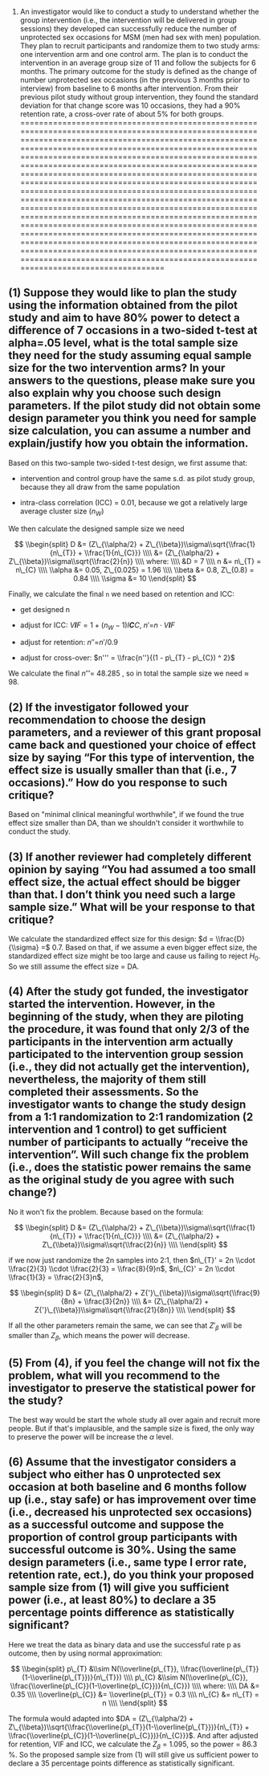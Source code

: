 1. An investigator would like to conduct a study to understand whether the group intervention (i.e., the intervention will be delivered in group sessions) they developed can successfully reduce the number of unprotected sex occasions for MSM (men had sex with men) population. They plan to recruit participants and randomize them to two study arms: one intervention arm and one control arm. The plan is to conduct the intervention in an average group size of 11 and follow the subjects for 6 months. The primary outcome for the study is defined as the change of number unprotected sex occasions (in the previous 3 months prior to interview) from baseline to 6 months after intervention. From their previous pilot study without group intervention, they found the standard deviation for that change score was 10 occasions, they had a 90% retention rate, a cross-over rate of about 5% for both groups.
==================================================================================================================================================================================================================================================================================================================================================================================================================================================================================================================================================================================================================================================================================================================================================================================================================================================================================================================================

(1) Suppose they would like to plan the study using the information obtained from the pilot study and aim to have 80% power to detect a difference of 7 occasions in a two-sided t-test at alpha=.05 level, what is the total sample size they need for the study assuming equal sample size for the two intervention arms? In your answers to the questions, please make sure you also explain why you choose such design parameters. If the pilot study did not obtain some design parameter you think you need for sample size calculation, you can assume a number and explain/justify how you obtain the information.
--------------------------------------------------------------------------------------------------------------------------------------------------------------------------------------------------------------------------------------------------------------------------------------------------------------------------------------------------------------------------------------------------------------------------------------------------------------------------------------------------------------------------------------------------------------------------------------------------------------------------

Based on this two-sample two-sided t-test design, we first assume that:

-   intervention and control group have the same s.d. as pilot study
    group, because they all draw from the same population

-   intra-class correlation (ICC) = 0.01, because we got a relatively
    large average cluster size (*n*<sub>*W*</sub>)

We then calculate the designed sample size we need

$$
\\begin{split}
D 
&= (Z\_{\\alpha/2} + Z\_{\\beta})\\sigma\\sqrt{\\frac{1}{n\_{T}} + \\frac{1}{n\_{C}}} \\\\
&= (Z\_{\\alpha/2} + Z\_{\\beta})\\sigma\\sqrt{\\frac{2}{n}} \\\\
where: \\\\
&D = 7 \\\\
n &= n\_{T} = n\_{C} \\\\
\\alpha &= 0.05, Z\_{0.025} = 1.96 \\\\
\\beta &= 0.8, Z\_{0.8} = 0.84 \\\\
\\sigma &= 10
\\end{split}
$$

Finally, we calculate the final `n` we need based on retention and ICC:

-   get designed n

-   adjust for ICC: *V**I**F* = 1 + (*n*<sub>*W*</sub> − 1)*I**C**C*,
    *n*′=*n* ⋅ *V**I**F*

-   adjust for retention: *n*″=*n*′/0.9

-   adjust for cross-over:
    $n''' = \\frac{n''}{(1 - p\_{T} - p\_{C}) ^ 2}$

We calculate the final *n*‴= 48.285 , so in total the sample size we
need ≈ 98.

(2) If the investigator followed your recommendation to choose the design parameters, and a reviewer of this grant proposal came back and questioned your choice of effect size by saying “For this type of intervention, the effect size is usually smaller than that (i.e., 7 occasions).” How do you response to such critique?
----------------------------------------------------------------------------------------------------------------------------------------------------------------------------------------------------------------------------------------------------------------------------------------------------------------------------------

Based on "minimal clinical meaningful worthwhile", if we found the true
effect size smaller than DA, than we shouldn't consider it worthwhile to
conduct the study.

(3) If another reviewer had completely different opinion by saying “You had assumed a too small effect size, the actual effect should be bigger than that. I don’t think you need such a large sample size.” What will be your response to that critique?
---------------------------------------------------------------------------------------------------------------------------------------------------------------------------------------------------------------------------------------------------------

We calculate the standardized effect size for this design:
$d = \\frac{D}{\\sigma} =$ 0.7. Based on that, if we assume a even
bigger effect size, the standardized effect size might be too large and
cause us failing to reject *H*<sub>0</sub>. So we still assume the
effect size = DA.

(4) After the study got funded, the investigator started the intervention. However, in the beginning of the study, when they are piloting the procedure, it was found that only 2/3 of the participants in the intervention arm actually participated to the intervention group session (i.e., they did not actually get the intervention), nevertheless, the majority of them still completed their assessments. So the investigator wants to change the study design from a 1:1 randomization to 2:1 randomization (2 intervention and 1 control) to get sufficient number of participants to actually “receive the intervention”. Will such change fix the problem (i.e., does the statistic power remains the same as the original study de you agree with such change?)
----------------------------------------------------------------------------------------------------------------------------------------------------------------------------------------------------------------------------------------------------------------------------------------------------------------------------------------------------------------------------------------------------------------------------------------------------------------------------------------------------------------------------------------------------------------------------------------------------------------------------------------------------------------------------------------------------------------------------------------------------------------------------

No it won't fix the problem. Because based on the formula:

$$
\\begin{split}
D 
&= (Z\_{\\alpha/2} + Z\_{\\beta})\\sigma\\sqrt{\\frac{1}{n\_{T}} + \\frac{1}{n\_{C}}} \\\\
&= (Z\_{\\alpha/2} + Z\_{\\beta})\\sigma\\sqrt{\\frac{2}{n}} \\\\
\\end{split}
$$

if we now just randomize the 2n samples into 2:1, then
$n\_{T}' = 2n \\cdot \\frac{2}{3} \\cdot \\frac{2}{3} = \\frac{8}{9}n$,
$n\_{C}' = 2n \\cdot \\frac{1}{3} = \\frac{2}{3}n$,

$$
\\begin{split}
D 
&= (Z\_{\\alpha/2} + Z{'}\_{\\beta})\\sigma\\sqrt{\\frac{9}{8n} + \\frac{3}{2n}} \\\\
&= (Z\_{\\alpha/2} + Z{'}\_{\\beta})\\sigma\\sqrt{\\frac{21}{8n}} \\\\
\\end{split}
$$

If all the other parameters remain the same, we can see that
*Z*′<sub>*β*</sub> will be smaller than *Z*<sub>*β*</sub>, which means
the power will decrease.

(5) From (4), if you feel the change will not fix the problem, what will you recommend to the investigator to preserve the statistical power for the study?
-----------------------------------------------------------------------------------------------------------------------------------------------------------

The best way would be start the whole study all over again and recruit
more people. But if that's implausible, and the sample size is fixed,
the only way to preserve the power will be increase the *α* level.

(6) Assume that the investigator considers a subject who either has 0 unprotected sex occasion at both baseline and 6 months follow up (i.e., stay safe) or has improvement over time (i.e., decreased his unprotected sex occasions) as a successful outcome and suppose the proportion of control group participants with successful outcome is 30%. Using the same design parameters (i.e., same type I error rate, retention rate, ect.), do you think your proposed sample size from (1) will give you sufficient power (i.e., at least 80%) to declare a 35 percentage points difference as statistically significant?
----------------------------------------------------------------------------------------------------------------------------------------------------------------------------------------------------------------------------------------------------------------------------------------------------------------------------------------------------------------------------------------------------------------------------------------------------------------------------------------------------------------------------------------------------------------------------------------------------------------------------

Here we treat the data as binary data and use the successful rate p as
outcome, then by using normal approximation:

$$
\\begin{split}
p\_{T} &\\sim N(\\overline{p\_{T}}, \\frac{\\overline{p\_{T}}(1-\\overline{p\_{T}})}{n\_{T}}) \\\\
p\_{C} &\\sim N(\\overline{p\_{C}}, \\frac{\\overline{p\_{C}}(1-\\overline{p\_{C}})}{n\_{C}}) \\\\
where: \\\\
DA &= 0.35 \\\\
\\overline{p\_{C}} &= \\overline{p\_{T}} = 0.3 \\\\
n\_{C} &= n\_{T} = n \\\\
\\end{split}
$$

The formula would adapted into
$DA = (Z\_{\\alpha/2} + Z\_{\\beta})\\sqrt{\\frac{\\overline{p\_{T}}(1-\\overline{p\_{T}})}{n\_{T}} + \\frac{\\overline{p\_{C}}(1-\\overline{p\_{C}})}{n\_{C}}}$.
And after adjusted for retention, VIF and ICC, we calculate the
*Z*<sub>*β*</sub> = 1.095, so the power = 86.3 %. So the proposed sample
size from (1) will still give us sufficient power to declare a 35
percentage points difference as statistically significant.
